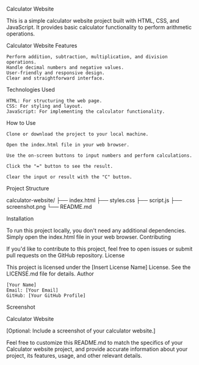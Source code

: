 Calculator Website

This is a simple calculator website project built with HTML, CSS, and JavaScript. It provides basic calculator functionality to perform arithmetic operations.

Calculator Website
Features

    Perform addition, subtraction, multiplication, and division operations.
    Handle decimal numbers and negative values.
    User-friendly and responsive design.
    Clear and straightforward interface.

Technologies Used

    HTML: For structuring the web page.
    CSS: For styling and layout.
    JavaScript: For implementing the calculator functionality.

How to Use

    Clone or download the project to your local machine.

    Open the index.html file in your web browser.

    Use the on-screen buttons to input numbers and perform calculations.

    Click the "=" button to see the result.

    Clear the input or result with the "C" button.

Project Structure

calculator-website/
├── index.html
├── styles.css
├── script.js
├── screenshot.png
└── README.md

Installation

To run this project locally, you don't need any additional dependencies. Simply open the index.html file in your web browser.
Contributing

If you'd like to contribute to this project, feel free to open issues or submit pull requests on the GitHub repository.
License

This project is licensed under the [Insert License Name] License. See the LICENSE.md file for details.
Author

    [Your Name]
    Email: [Your Email]
    GitHub: [Your GitHub Profile]

Screenshot

Calculator Website

[Optional: Include a screenshot of your calculator website.]

Feel free to customize this README.md to match the specifics of your Calculator website project, and provide accurate information about your project, its features, usage, and other relevant details.
